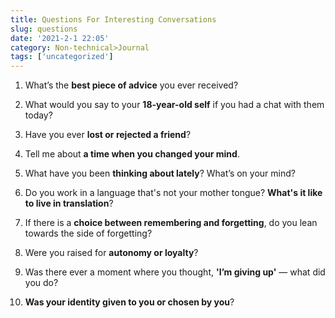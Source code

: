 ```yaml
---
title: Questions For Interesting Conversations
slug: questions
date: '2021-2-1 22:05'
category: Non-technical>Journal
tags: ['uncategorized']
---
```


1.  What’s the **best piece of advice** you ever received?

2.  What would you say to your **18-year-old self** if you had a chat with them today?

3.  Have you ever **lost or rejected a friend**?

4.  Tell me about **a time when you changed your mind**.

5.  What have you been **thinking about lately**? What’s on your mind?

6.  Do you work in a language that's not your mother tongue? **What's it like to live in translation**?

7.  If there is a **choice between remembering and forgetting**, do you lean towards the side of forgetting?

8.  Were you raised for **autonomy or loyalty**?

9.  Was there ever a moment where you thought, **'I’m giving up'** — what did you do?

10. **Was your identity given to you or chosen by you**?
